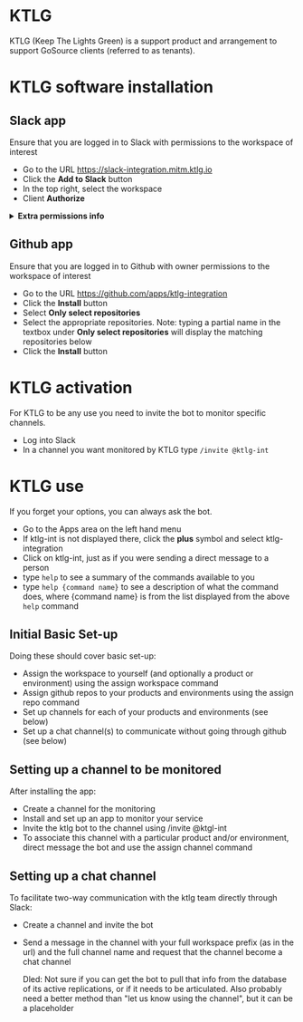 # KTLG
KTLG (Keep The Lights Green) is a support product and arrangement to support GoSource clients (referred to as tenants).

# KTLG software installation
## Slack app
Ensure that you are logged in to Slack with permissions to the workspace of interest  

- Go to the URL https://slack-integration.mitm.ktlg.io
- Click the **Add to Slack** button
- In the top right, select the workspace
- Client **Authorize**

<details><summary><b>Extra permissions info</b></summary>
  
Default permissions in Slack allow any member of the workspace to install an app. We recommend changing this setting to only allow owners to install apps. To do this:
 - click on the **name of your workspace then workspace settings**. This opens a browser tab
 - Under the Permissions tab, scroll down to **Apps & Custom Integrations**, and select **Manage permissions for apps and integrations in the App Directory**
 - Turn on **Approved Apps**  

   This setting allows a workspace owner to select apps that Members are then able to install at will, as well as allowing owners to install any apps they wish 
</details>

## Github app
Ensure that you are logged in to Github with owner permissions to the workspace of interest
- Go to the URL https://github.com/apps/ktlg-integration
- Click the **Install** button
- Select **Only select repositories**
- Select the appropriate repositories.  Note: typing a partial name in the textbox under **Only select repositories** will display the matching repositories below
- Click the **Install** button

# KTLG activation
For KTLG to be any use you need to invite the bot to monitor specific channels.
- Log into Slack
- In a channel you want monitored by KTLG type `/invite @ktlg-int`

# KTLG use
If you forget your options, you can always ask the bot.  
- Go to the Apps area on the left hand menu
- If ktlg-int is not displayed there, click the **plus** symbol and select ktlg-integration
- Click on ktlg-int, just as if you were sending a direct message to a person
- type `help` to see a summary of the commands available to you
- type `help {command name}` to see a description of what the command does, where {command name} is from the list displayed from the above `help` command
## Initial Basic Set-up
Doing these should cover basic set-up:
 - Assign the workspace to yourself (and optionally a product or environment) using the assign workspace command
 - Assign github repos to your products and environments using the assign repo command
 - Set up channels for each of your products and environments (see below)
 - Set up a chat channel(s) to communicate without going through github (see below)
## Setting up a channel to be monitored
After installing the app:
 - Create a channel for the monitoring
 - Install and set up an app to monitor your service
 - Invite the ktlg bot to the channel using /invite @ktgl-int
 - To associate this channel with a particular product and/or environment, direct message the bot and use the assign channel command
## Setting up a chat channel
To facilitate two-way communication with the ktlg team directly through Slack:
 - Create a channel and invite the bot
 - Send a message in the channel with your full workspace prefix (as in the url) and the full channel name and request that the channel become a chat channel  

   Dled: Not sure if you can get the bot to pull that info from the database of its active replications, or if it needs to be articulated. Also probably need a better method than "let us know using the channel", but it can be a placeholder
